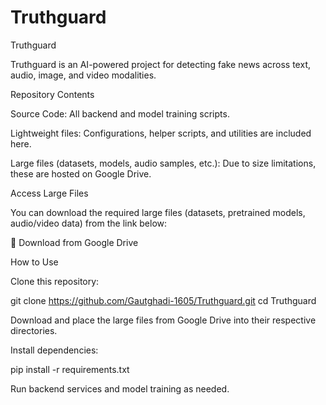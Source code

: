 # Truthguard
Truthguard

Truthguard is an AI-powered project for detecting fake news across text, audio, image, and video modalities.

Repository Contents

Source Code: All backend and model training scripts.

Lightweight files: Configurations, helper scripts, and utilities are included here.

Large files (datasets, models, audio samples, etc.): Due to size limitations, these are hosted on Google Drive.

Access Large Files

You can download the required large files (datasets, pretrained models, audio/video data) from the link below:

🔗 Download from Google Drive

How to Use

Clone this repository:

git clone https://github.com/Gautghadi-1605/Truthguard.git
cd Truthguard


Download and place the large files from Google Drive into their respective directories.

Install dependencies:

pip install -r requirements.txt


Run backend services and model training as needed.
